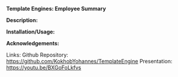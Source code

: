 **Template Engines: Employee Summary**

**Description:**


**Installation/Usage:**


**Acknowledgements:**


Links:
Github Repository: https://github.com/KokhobYohannes/TemplateEngine
Presentation: https://youtu.be/BXGoFoLkfvs